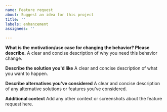 ```yaml
---
name: Feature request
about: Suggest an idea for this project
title: ''
labels: enhancement
assignees: ''

---
```


**What is the motivation/use case for changing the behavior? Please describe.**
A clear and concise description of why you need this behavior change.

**Describe the solution you'd like**
A clear and concise description of what you want to happen.

**Describe alternatives you've considered**
A clear and concise description of any alternative solutions or features you've considered.

**Additional context**
Add any other context or screenshots about the feature request here.
